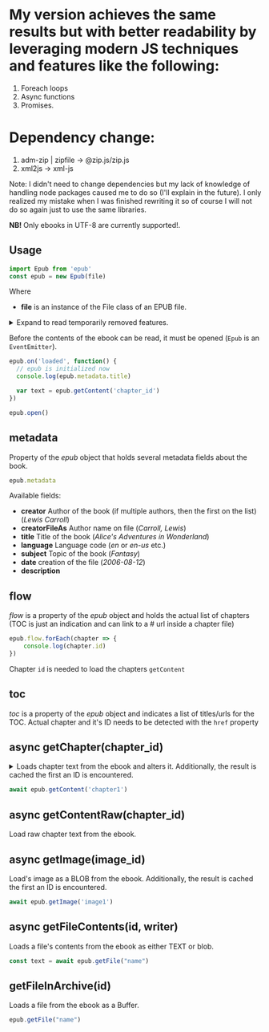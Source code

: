 # My version achieves the same results but with better readability by leveraging modern JS techniques and features like the following:
1. Foreach loops
2. Async functions
3. Promises.

# Dependency change:
1. adm-zip | zipfile -> @zip.js/zip.js
2. xml2js -> xml-js

Note: I didn't need to change dependencies but my lack of knowledge of handling node packages caused me to do so (I'll explain in the future). 
I only realized my mistake when I was finished rewriting it so of course I will not do so again just to use the same libraries.


**NB!** Only ebooks in UTF-8 are currently supported!.

## Usage

```js
import Epub from 'epub'
const epub = new Epub(file)
```

Where
  * **file** is an instance of the File class of an EPUB file.

  <details>
  <summary>
  Expand to read temporarily removed features.
  </summary>
  * **imageWebRoot** is the prefix for image URL's. If it's */images/* then the actual URL (inside img tags) is going to be */images/IMG_ID/IMG_FILENAME*, `IMG_ID` can be used to fetch the image form the ebook with `getImage`. Default: `/images/`
  * **chapterWebRoot** is the prefix for chapter URL's. If it's */chapter/* then the actual URL (inside chapter anchor tags) is going to be */chapters/CHAPTER_ID/CHAPTER_FILENAME*, `CHAPTER_ID` can be used to fetch the image form the ebook with `getChapter`. Default: `/links/`
  </details>

Before the contents of the ebook can be read, it must be opened (`Epub` is an `EventEmitter`).

```js
epub.on('loaded', function() {
  // epub is initialized now
  console.log(epub.metadata.title)

  var text = epub.getContent('chapter_id')
})

epub.open()
```

## metadata

Property of the *epub* object that holds several metadata fields about the book.

```js
epub.metadata
```

Available fields:

  * **creator** Author of the book (if multiple authors, then the first on the list) (*Lewis Carroll*)
  * **creatorFileAs** Author name on file (*Carroll, Lewis*)
  * **title** Title of the book (*Alice's Adventures in Wonderland*)
  * **language** Language code (*en* or *en-us* etc.)
  * **subject** Topic of the book (*Fantasy*)
  * **date** creation of the file (*2006-08-12*)
  * **description**

## flow

*flow* is a property of the *epub* object and holds the actual list of chapters (TOC is just an indication and can link to a # url inside a chapter file)

```js
epub.flow.forEach(chapter => {
    console.log(chapter.id)
})
```

Chapter `id` is needed to load the chapters `getContent`

## toc
*toc* is a property of the *epub* object and indicates a list of titles/urls for the TOC. Actual chapter and it's ID needs to be detected with the `href` property

## async getChapter(chapter_id)

<details>
<summary>
Loads chapter text from the ebook and alters it. Additionally, the result is cached the first an ID is encountered.
</summary>
1. Keeps only body
1. Removes scripts, styles, and event handlers
1. Converts SVG IMG as a normal img tag.
1. Replaces the original image.src with the embedded base64.
</details>

```js
await epub.getContent('chapter1')
```

## async getContentRaw(chapter_id)

Load raw chapter text from the ebook.

## async getImage(image_id)
Load's image as a BLOB from the ebook. Additionally, the result is cached the first an ID is encountered.
```js
await epub.getImage('image1')
```

## async getFileContents(id, writer)
Loads a file's contents from the ebook as either TEXT or blob.

```js
const text = await epub.getFile("name")
```

## getFileInArchive(id)
Loads a file from the ebook as a Buffer.

```js
epub.getFile("name")
```